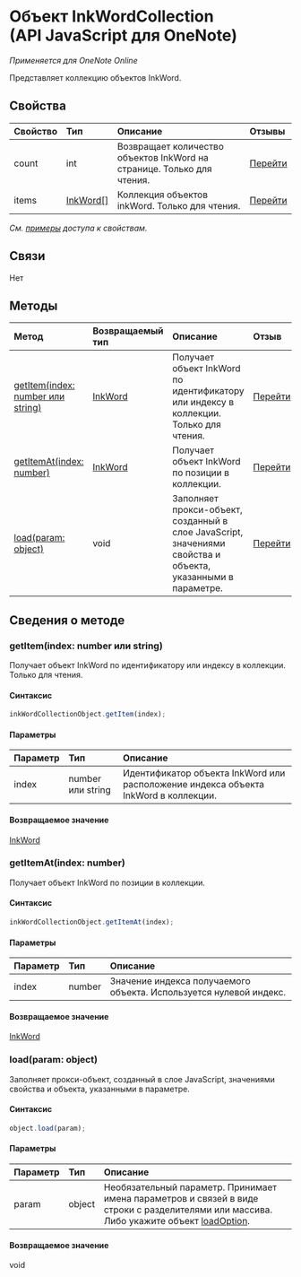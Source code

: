 ﻿# Объект InkWordCollection (API JavaScript для OneNote)

_Применяется для OneNote Online_  


Представляет коллекцию объектов InkWord.

## Свойства

| Свойство     | Тип   |Описание|Отзывы|
|:---------------|:--------|:----------|:-------|
|count|int|Возвращает количество объектов InkWord на странице. Только для чтения.|[Перейти](https://github.com/OfficeDev/office-js-docs/issues/new?title=OneNote-inkWordCollection-count)|
|items|[InkWord[]](inkword.md)|Коллекция объектов inkWord. Только для чтения.|[Перейти](https://github.com/OfficeDev/office-js-docs/issues/new?title=OneNote-inkWordCollection-items)|

_См. [примеры](#примеры) доступа к свойствам._

## Связи
Нет


## Методы

| Метод           | Возвращаемый тип    |Описание| Отзыв|
|:---------------|:--------|:----------|:-------|
|[getItem(index: number или string)](#getitemindex-number-или-string)|[InkWord](inkword.md)|Получает объект InkWord по идентификатору или индексу в коллекции. Только для чтения.|[Перейти](https://github.com/OfficeDev/office-js-docs/issues/new?title=OneNote-inkWordCollection-getItem)|
|[getItemAt(index: number)](#getitematindex-number)|[InkWord](inkword.md)|Получает объект InkWord по позиции в коллекции.|[Перейти](https://github.com/OfficeDev/office-js-docs/issues/new?title=OneNote-inkWordCollection-getItemAt)|
|[load(param: object)](#loadparam-object)|void|Заполняет прокси-объект, созданный в слое JavaScript, значениями свойства и объекта, указанными в параметре.|[Перейти](https://github.com/OfficeDev/office-js-docs/issues/new?title=OneNote-inkWordCollection-load)|

## Сведения о методе


### getItem(index: number или string)
Получает объект InkWord по идентификатору или индексу в коллекции. Только для чтения.

#### Синтаксис
```js
inkWordCollectionObject.getItem(index);
```

#### Параметры
| Параметр    | Тип   |Описание|
|:---------------|:--------|:----------|
|index|number или string|Идентификатор объекта InkWord или расположение индекса объекта InkWord в коллекции.|

#### Возвращаемое значение
[InkWord](inkword.md)

### getItemAt(index: number)
Получает объект InkWord по позиции в коллекции.

#### Синтаксис
```js
inkWordCollectionObject.getItemAt(index);
```

#### Параметры
| Параметр    | Тип   |Описание|
|:---------------|:--------|:----------|
|index|number|Значение индекса получаемого объекта. Используется нулевой индекс.|

#### Возвращаемое значение
[InkWord](inkword.md)

### load(param: object)
Заполняет прокси-объект, созданный в слое JavaScript, значениями свойства и объекта, указанными в параметре.

#### Синтаксис
```js
object.load(param);
```

#### Параметры
| Параметр    | Тип   |Описание|
|:---------------|:--------|:----------|
|param|object|Необязательный параметр. Принимает имена параметров и связей в виде строки с разделителями или массива. Либо укажите объект [loadOption](loadoption.md).|

#### Возвращаемое значение
void
